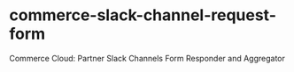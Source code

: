 # commerce-slack-channel-request-form
Commerce Cloud: Partner Slack Channels Form Responder and Aggregator

